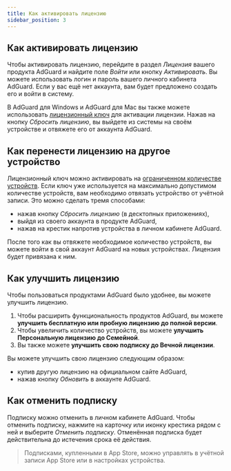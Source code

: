 ```yaml
---
title: Как активировать лицензию
sidebar_position: 3
---
```


## Как активировать лицензию

Чтобы активировать лицензию, перейдите в раздел *Лицензия* вашего продукта AdGuard и найдите поле *Войти* или кнопку *Активировать*. Вы можете использовать логин и пароль вашего личного кабинета AdGuard. Если у вас ещё нет аккаунта, вам будет предложено создать его и войти в систему.

В AdGuard для Windows и AdGuard для Mac вы также можете использовать [лицензионный ключ](what-is.md#license-key) для активации лицензии. Нажав на кнопку *Сбросить лицензию*, вы выйдете из системы на своём устройстве и отвяжете его от аккаунта AdGuard.

## Как перенести лицензию на другое устройство

Лицензионный ключ можно активировать на [ограниченном количестве устройств](what-is.md#devices). Если ключ уже используется на максимально допустимом количестве устройств, вам необходимо отвязать устройство от учётной записи. Это можно сделать тремя способами:
* нажав кнопку *Сбросить лицензию* (в десктопных приложениях),
* выйдя из своего аккаунта в продукте AdGuard,
* нажав на крестик напротив устройства в личном кабинете AdGuard.

После того как вы отвяжете необходимое количество устройств, вы можете войти в свой аккаунт AdGuard на новых устройствах. Лицензия будет привязана к ним.

## Как улучшить лицензию

Чтобы пользоваться продуктами AdGuard было удобнее, вы можете улучшить лицензию.

1. Чтобы расширить функциональность продуктов AdGuard, вы можете **улучшить бесплатную или пробную лицензию до полной версии**.
2. Чтобы увеличить количество устройств, вы можете **улучшить Персональную лицензию до Семейной**.
3. Вы также можете **улучшить свою подписку до Вечной лицензии**.

Вы можете улучшить свою лицензию следующим образом:
* купив другую лицензию на официальном сайте AdGuard,
* нажав кнопку *Обновить* в аккаунте AdGuard.

## Как отменить подписку

Подписку можно отменить в личном кабинете AdGuard. Чтобы отменить подписку, нажмите на карточку или иконку крестика рядом с ней и выберите *Отменить подписку*. Отменённая подписка будет действительна до истечения срока её действия.

> Подписками, купленными в App Store, можно управлять в учётной записи App Store или в настройках устройства.